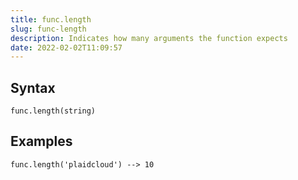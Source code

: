 ```yaml
---
title: func.length
slug: func-length
description: Indicates how many arguments the function expects
date: 2022-02-02T11:09:57
---
```



## Syntax



```
func.length(string)
```


## Examples



```
func.length('plaidcloud') --> 10
```
